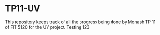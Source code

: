 # TP11-UV
This repository keeps track of all the progress being done by Monash TP 11 of FIT 5120 for the UV project.
Testing 123 
